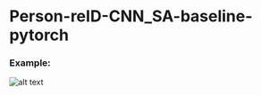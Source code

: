 # Person-reID-CNN_SA-baseline-pytorch
### Example:
![alt text](https://github.com/Espadan/Person-reID-CNN_SA-baseline-pytorch/blob/master/docs/0pers.jpg)
